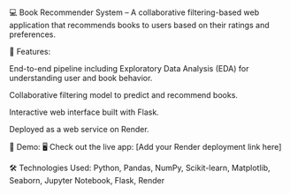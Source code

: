 💻 Book Recommender System – A collaborative filtering-based web application that recommends books to users based on their ratings and preferences.

🔧 Features:

End-to-end pipeline including Exploratory Data Analysis (EDA) for understanding user and book behavior.

Collaborative filtering model to predict and recommend books.

Interactive web interface built with Flask.

Deployed as a web service on Render.

🚀 Demo:
🖥️ Check out the live app: [Add your Render deployment link here]

🛠️ Technologies Used:
Python, Pandas, NumPy, Scikit-learn, Matplotlib, Seaborn, Jupyter Notebook, Flask, Render
